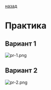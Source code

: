 [назад](../../../../isit/isit-1-2.md#Теория-функции-комплексного-переменного)

# Практика

## Вариант 1
![pr-1.png](../../../../images/2-sem/tfkp/att1/isit/pract/pr-1.png)


## Вариант 2
![pr-2.png](../../../../images/2-sem/tfkp/att1/isit/pract/pr-2.png)